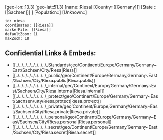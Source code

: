 ﻿---
location: [51.3,13.3]
mapzoom: [7,12] 
mapmarker: city 
type: City
tags:
- geo/City


SpocWebEntityId: 33738
isDeleted: false
confidential: public

---
[geo-lon::13.3]
[geo-lat::51.3]
[name::Riesa]
[Country::[[Germany]]]
[State ::[[Sachsen]]] ]
[Population::]
[Unknown::]


```leaflet
id: Riesa
coordinates: [[Riesa]]
markerFile: [[Riesa]]
defaultZoom: 11 
maxZoom: 18
```


## Confidential Links & Embeds: 
- [[../../../../../../../../_Standards/geo/Continent/Europe/Germany/Germany~East/Sachsen/City/Riesa|Riesa]] 
- [[../../../../../../../../_public/geo/Continent/Europe/Germany/Germany~East/Sachsen/City/Riesa.public|Riesa.public]] 
- [[../../../../../../../../_internal/geo/Continent/Europe/Germany/Germany~East/Sachsen/City/Riesa.internal|Riesa.internal]] 
- [[../../../../../../../../_protect/geo/Continent/Europe/Germany/Germany~East/Sachsen/City/Riesa.protect|Riesa.protect]] 
- [[../../../../../../../../_private/geo/Continent/Europe/Germany/Germany~East/Sachsen/City/Riesa.private|Riesa.private]] 
- [[../../../../../../../../_personal/geo/Continent/Europe/Germany/Germany~East/Sachsen/City/Riesa.personal|Riesa.personal]] 
- [[../../../../../../../../_secret/geo/Continent/Europe/Germany/Germany~East/Sachsen/City/Riesa.secret|Riesa.secret]] 
